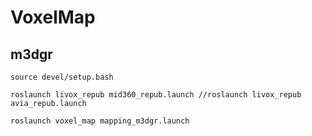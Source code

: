 # VoxelMap
## m3dgr
```
source devel/setup.bash

roslaunch livox_repub mid360_repub.launch //roslaunch livox_repub avia_repub.launch

roslaunch voxel_map mapping_m3dgr.launch
```
